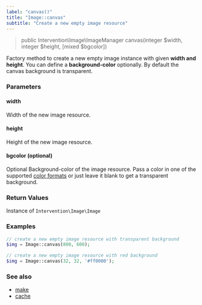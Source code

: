 ```yaml
---
label: "canvas()"
title: "Image::canvas"
subtitle: "Create a new empty image resource"
---
```


> public Intervention\Image\ImageManager canvas(integer $width, integer $height, [mixed $bgcolor])

Factory method to create a new empty image instance with given **width and height**. You can define a **background-color** optionally. By default the canvas background is transparent.

### Parameters

#### width
Width of the new image resource.

#### height
Height of the new image resource.

#### bgcolor (optional)
Optional Background-color of the image resource. Pass a color in one of the supported [color formats](/v2/introduction/formats) or just leave it blank to get a transparent background.


### Return Values
Instance of `Intervention\Image\Image`

### Examples

```php
// create a new empty image resource with transparent background
$img = Image::canvas(800, 600);

// create a new empty image resource with red background
$img = Image::canvas(32, 32, '#ff0000');
```


### See also

- [make](/v2/api/make)
- [cache](/v2/api/cache)
